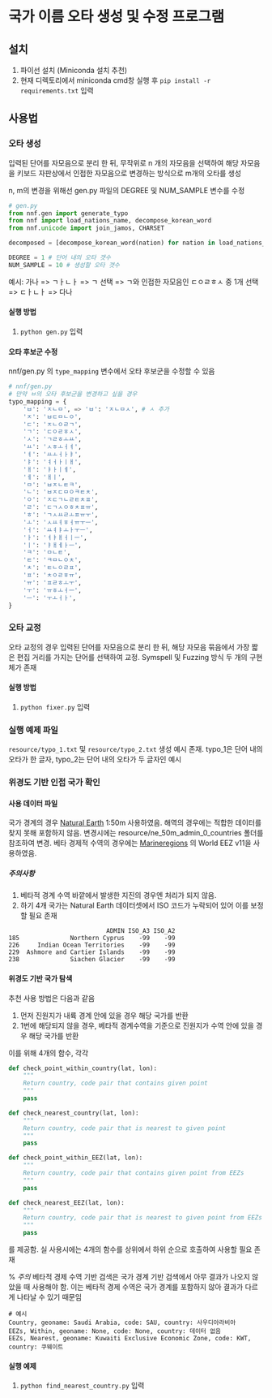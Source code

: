 # 국가 이름 오타 생성 및 수정 프로그램
## 설치
1. 파이선 설치 (Miniconda 설치 추천)
2. 현재 디렉토리에서 miniconda cmd창 실행 후 `pip install -r requirements.txt` 입력

## 사용법
### 오타 생성
입력된 단어를 자모음으로 분리 한 뒤, 무작위로 n 개의 자모음을 선택하여 해당 자모음을 키보드 자판상에서 인접한 자모음으로 변경하는 방식으로 m개의 오타를 생성

n, m의 변경을 위해선 gen.py 파일의 DEGREE 및 NUM_SAMPLE 변수를 수정
```python
# gen.py
from nnf.gen import generate_typo
from nnf import load_nations_name, decompose_korean_word
from nnf.unicode import join_jamos, CHARSET

decomposed = [decompose_korean_word(nation) for nation in load_nations_name()]

DEGREE = 1 # 단어 내의 오타 갯수
NUM_SAMPLE = 10 # 생성할 오타 갯수
```

예시: 가나 => ㄱㅏㄴㅏ => ㄱ 선택 => ㄱ와 인접한 자모음인 ㄷㅇㄹㅎㅅ 중 1개 선택 => ㄷㅏㄴㅏ => 다나
#### 실행 방법
1. `python gen.py` 입력

#### 오타 후보군 수정
nnf/gen.py 의 `type_mapping` 변수에서 오타 후보군을 수정할 수 있음
```python
# nnf/gen.py
# 만약 ㅂ의 오타 후보군을 변경하고 싶을 경우
typo_mapping = {
    'ㅂ': 'ㅈㄴㅁ', => 'ㅂ': 'ㅈㄴㅁㅅ', # ㅅ 추가
    'ㅈ': 'ㅂㄷㅁㄴㅇ',
    'ㄷ': 'ㅈㄴㅇㄹㄱ',
    'ㄱ': 'ㄷㅇㄹㅎㅅ',
    'ㅅ': 'ㄱㄹㅎㅗㅛ',
    'ㅛ': 'ㅅㅎㅗㅓㅕ',
    'ㅕ': 'ㅛㅗㅓㅏㅑ',
    'ㅑ': 'ㅕㅓㅏㅣㅐ',
    'ㅐ': 'ㅑㅏㅣㅔ',
    'ㅔ': 'ㅐㅣ',
    'ㅁ': 'ㅂㅈㄴㅌㅋ',
    'ㄴ': 'ㅂㅈㄷㅁㅇㅋㅌㅊ',
    'ㅇ': 'ㅈㄷㄱㄴㄹㅌㅊㅍ',
    'ㄹ': 'ㄷㄱㅅㅇㅎㅊㅍㅠ',
    'ㅎ': 'ㄱㅅㅛㄹㅗㅍㅠㅜ',
    'ㅗ': 'ㅅㅛㅕㅎㅓㅠㅜㅡ',
    'ㅓ': 'ㅛㅕㅑㅗㅏㅜㅡ',
    'ㅏ': 'ㅕㅑㅐㅓㅣㅡ',
    'ㅣ': 'ㅑㅐㅔㅏㅡ',
    'ㅋ': 'ㅁㄴㅌ',
    'ㅌ': 'ㅋㅁㄴㅇㅊ',
    'ㅊ': 'ㅌㄴㅇㄹㅍ',
    'ㅍ': 'ㅊㅇㄹㅎㅠ',
    'ㅠ': 'ㅍㄹㅎㅗㅜ',
    'ㅜ': 'ㅠㅎㅗㅓㅡ',
    'ㅡ': 'ㅜㅗㅓㅏ',
}
```


### 오타 교정
오타 교정의 경우 입력된 단어를 자모음으로 분리 한 뒤, 해당 자모음 묶음에서 가장 짧은 편집 거리를 가지는 단어를 선택하여 교정. Symspell 및 Fuzzing 방식 두 개의 구현체가 존재

#### 실행 방법
1. `python fixer.py` 입력

### 실행 예제 파일
`resource/typo_1.txt` 및 `resource/typo_2.txt` 생성 예시 존재. typo_1은 단어 내의 오타가 한 글자, typo_2는 단어 내의 오타가 두 글자인 예시

### 위경도 기반 인접 국가 확인

#### 사용 데이터 파일
국가 경계의 경우 [Natural Earth](https://www.naturalearthdata.com/downloads/50m-cultural-vectors/50m-admin-0-countries-2/) 1:50m 사용하였음. 해역의 경우에는 적합한 데이터를 찾지 못해 포함하지 않음. 변경시에는 resource/ne_50m_admin_0_countries 폴더를 참조하여 변경. 베타 경제적 수역의 경우에는 [Marineregions](https://www.marineregions.org/downloads.php) 의 World EEZ v11을 사용하였음.

##### 주의사항
1. 베타적 경계 수역 바깥에서 발생한 지진의 경우엔 처리가 되지 않음.
2. 하기 4개 국가는 Natural Earth 데이터셋에서 ISO 코드가 누락되어 있어 이를 보정할 필요 존재
```text
                           ADMIN ISO_A3 ISO_A2
185              Northern Cyprus    -99    -99
226     Indian Ocean Territories    -99    -99
229  Ashmore and Cartier Islands    -99    -99
238              Siachen Glacier    -99    -99
```

#### 위경도 기반 국가 탐색
추천 사용 방법은 다음과 같음
1. 먼저 진원지가 내륙 경계 안에 있을 경우 해당 국가를 반환
2. 1번에 해당되지 않을 경우, 베타적 경계수역을 기준으로 진원지가 수역 안에 있을 경우 해당 국가를 반환

이를 위해 4개의 함수, 각각
```python
def check_point_within_country(lat, lon):
    """
    Return country, code pair that contains given point
    """
    pass

def check_nearest_country(lat, lon):
    """
    Return country, code pair that is nearest to given point
    """
    pass

def check_point_within_EEZ(lat, lon):
    """
    Return country, code pair that contains given point from EEZs
    """
    pass

def check_nearest_EEZ(lat, lon):
    """
    Return country, code pair that is nearest to given point from EEZs
    """
    pass
```
를 제공함. 실 사용시에는 4개의 함수를 상위에서 하위 순으로 호출하여 사용할 필요 존재

% *주의* 베타적 경제 수역 기반 검색은 국가 경계 기반 검색에서 아무 결과가 나오지 않았을 때 사용해야 함. 이는 베타적 경제 수역은 국가 경계를 포함하지 않아 결과가 다르게 나타날 수 있기 때문임
```text
# 예시
Country, geoname: Saudi Arabia, code: SAU, country: 사우디아라비아
EEZs, Within, geoname: None, code: None, country: 데이터 없음
EEZs, Nearest, geoname: Kuwaiti Exclusive Economic Zone, code: KWT, country: 쿠웨이트
```

#### 실행 예제
1. `python find_nearest_country.py` 입력